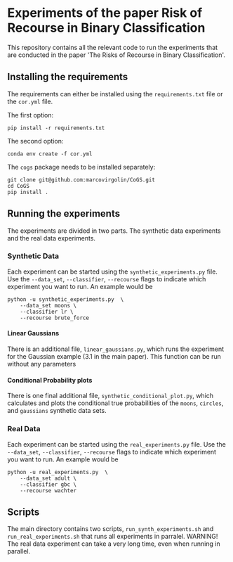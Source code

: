 # Experiments of the paper Risk of Recourse in Binary Classification

This repository contains all the relevant code to run the experiments that are conducted in the paper 
'The Risks of Recourse in Binary Classification'.

## Installing the requirements

The requirements can either be installed using the `requirements.txt` file or the `cor.yml` file.

The first option:
```
pip install -r requirements.txt
```

The second option:
```
conda env create -f cor.yml
```

The `cogs` package needs to be installed separately:
```
git clone git@github.com:marcovirgolin/CoGS.git
cd CoGS
pip install .
```

## Running the experiments
The experiments are divided in two parts. The synthetic data experiments and the real data experiments. 

### Synthetic Data
Each experiment can be started using the `synthetic_experiments.py` file. Use the 
`--data_set`, `--classifier`, `--recourse` flags to indicate which experiment you want to run. An example would be
```
python -u synthetic_experiments.py  \
    --data_set moons \
    --classifier lr \
    --recourse brute_force
```

#### Linear Gaussians
There is an additional file, `linear_gaussians.py`, which runs the experiment for the Gaussian example (3.1 in the main paper). This function can be run without any parameters 


#### Conditional Probability plots
There is one final additional file, `synthetic_conditional_plot.py`, which calculates and plots the conditional
true probabilities of the `moons`, `circles`, and `gaussians` synthetic data sets.

### Real Data
Each experiment can be started using the `real_experiments.py` file. Use the 
`--data_set`, `--classifier`, `--recourse` flags to indicate which experiment you want to run. An example would be
```
python -u real_experiments.py  \
    --data_set adult \
    --classifier gbc \
    --recourse wachter 
```


## Scripts

The main directory contains two scripts, `run_synth_experiments.sh` and `run_real_experiments.sh` that runs
all experiments in parralel. WARNING! The real data experiment can take a very long time, even when running in parallel. 
